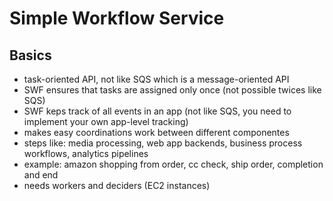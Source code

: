 # Simple Workflow Service

## Basics

- task-oriented API, not like SQS which is a message-oriented API
- SWF ensures that tasks are assigned only once (not possible twices like SQS)
- SWF keps track of all events in an app (not like SQS, you need to implement your own app-level tracking)
- makes easy coordinations work between different componentes
- steps like: media processing, web app backends, business process workflows, analytics pipelines
- example: amazon shopping from order, cc check, ship order, completion and end
- needs workers and deciders (EC2 instances)

